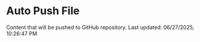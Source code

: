 # Auto Push File

Content that will be pushed to GitHub repository.
Last updated: 06/27/2025, 10:26:47 PM